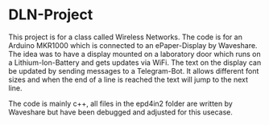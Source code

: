 # DLN-Project

This project is for a class called Wireless Networks. The code is for an Arduino MKR1000 which is connected to an ePaper-Display by Waveshare.
The idea was to have a display mounted on a laboratory door which runs on a Lithium-Ion-Battery and gets updates via WiFi. 
The text on the display can be updated by sending messages to a Telegram-Bot. 
It allows different font sizes and when the end of a line is reached the text will jump to the next line.

The code is mainly c++, all files in the epd4in2 folder are written by Waveshare but have been debugged and adjusted for this usecase.
